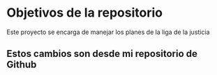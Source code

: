 # Objetivos de la repositorio

Este proyecto se encarga de manejar los planes de la liga de la justicia

## Estos cambios son desde mi repositorio de Github
